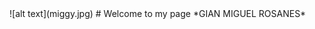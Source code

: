 <link rel="shortcut icon"type="image/x-icon" href="favicon(2).ico/favicon.ico">
![alt text](miggy.jpg)
# Welcome to my page
*GIAN MIGUEL ROSANES*
